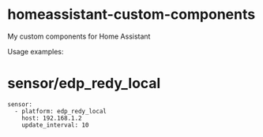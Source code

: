 # homeassistant-custom-components
My custom components for Home Assistant

Usage examples:

# sensor/edp_redy_local
```
sensor:
  - platform: edp_redy_local
    host: 192.168.1.2
    update_interval: 10
```
